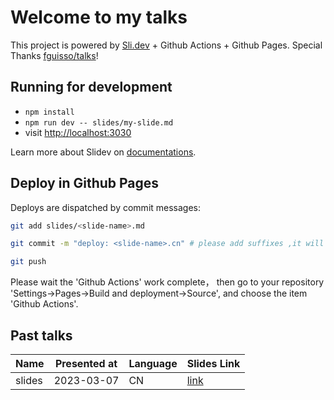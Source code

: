 # Welcome to my talks

This project is powered by [Sli.dev](https://sli.dev) + Github Actions + Github Pages.
Special Thanks [fguisso/talks](https://github.com/fguisso/talks/)!

## Running for development

- `npm install`
- `npm run dev -- slides/my-slide.md`
- visit <http://localhost:3030>

Learn more about Slidev on [documentations](https://sli.dev/).

## Deploy in Github Pages

Deploys are dispatched by commit messages:

```bash
git add slides/<slide-name>.md

git commit -m "deploy: <slide-name>.cn" # please add suffixes ,it will display in the language collum of the table

git push
```

Please wait the 'Github Actions' work complete， then go to your repository 'Settings->Pages->Build and deployment->Source', and choose the item 'Github Actions'.

## Past talks

|Name|Presented at|Language|Slides Link|
|-|-|-|-|
|slides|2023-03-07|CN|[link](https://lizilong1993.github.io/talks/slides/)|
